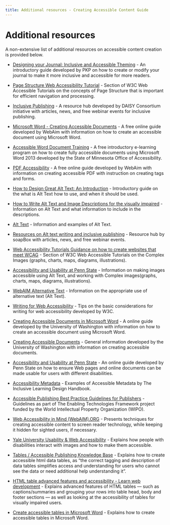 ```yaml
---
title: Additional resources - Creating Accessible Content Guide
---
```


# Additional resources

A non-extensive list of additional resources on accessible content creation is provided below.

- [Designing your Journal: Inclusive and Accessible Theming](https://docs.pkp.sfu.ca/designing-your-journal/en/inclusive-and-accessible-theming) - An introductory guide developed by PKP on how to create or modify your journal to make it more inclusive and accessible for more readers.

- [Page Structure Web Accessibility Tutorial](https://www.w3.org/WAI/tutorials/page-structure/) - Section of W3C Web Accessible Tutorials on the concepts of Page Structure that is important for efficient navigation and processing.

- [Inclusive Publishing](https://inclusivepublishing.org/) - A resource hub developed by DAISY Consortium initiative with articles, news, and free webinar events for inclusive publishing.

- [Microsoft Word - Creating Accessible Documents](https://webaim.org/techniques/word/) - A free online guide developed by WebAim with information on how to create an accessible document using Microsoft Word.

- [Accessible Word Document Training](http://mn.gov/mnit-accessibility/AccessibleDocs/Introduction/index.html) - A free introductory e-learning program on how to create fully accessible documents using Microsoft Word 2013 developed by the State of Minnesota Office of Accessibility.

- [PDF Accessibility](https://webaim.org/techniques/acrobat/) - A free online guide developed by WebAim with information on creating accessible PDF with instruction on creating tags and forms.

- [How to Design Great Alt Text: An Introduction](https://www.deque.com/blog/great-alt-text-introduction/) - Introductory guide on the what is Alt Text how to use, and when it should be used.

- [How to Write Alt Text and Image Descriptions for the visually impaired](https://www.perkinselearning.org/technology/blog/how-write-alt-text-and-image-descriptions-visually-impaired)  - Information on Alt Text and what information to include in the descriptions.

- [Alt Text](https://moz.com/learn/seo/alt-text) - Information and examples of Alt Text.

- [Resources on Alt text writing and inclusive publishing](https://www.textboxdigital.com/soapbox) - Resource hub by soapBox with articles, news, and free webinar events.

- [Web Accessibility Tutorials Guidance on how to create websites that meet WCAG](https://www.w3.org/WAI/tutorials/images/complex/) - Section of W3C Web Accessible Tutorials on the Complex Images (graphs, charts, maps, diagrams, illustrations).

- [Accessibility and Usability at Penn State](https://accessibility.psu.edu/images/) - Information on making images accessible using Alt Text, and working with Complex images(graphs, charts, maps, diagrams, illustrations).

- [WebAIM Alternative Text](https://webaim.org/techniques/alttext/) - Information on the appropriate use of alternative text (Alt Text).

- [Writing for Web Accessibility](https://www.w3.org/WAI/tips/writing/) - Tips on the basic considerations for writing for web accessibility developed by W3C.

- [Creating Accessible Documents in Microsoft Word](https://www.washington.edu/accessibility/documents/word/) - A online guide developed by the University of Washington with information on how to create an accessible document using Microsoft Word.

- [Creating Accessible Documents](https://www.washington.edu/accessibility/documents/) - General information developed by the University of Washington with information on creating accessible documents.

- [Accessibility and Usability at Penn State](https://accessibility.psu.edu/) - An online guide developed by Penn State on how to ensure Web pages and online documents can be made usable for users with different disabilities.

- [Accessibility Metadata](https://handbook.floeproject.org/AccessibilityMetadata.html) - Examples of Accessible Metadata by The Inclusive Learning Design Handbook.

- [Accessible Publishing Best Practice Guidelines for Publishers](https://www.accessiblebooksconsortium.org/publishing/en/accessible_best_practice_guidelines_for_publishers.html) - Guidelines as part of The Enabling Technologies Framework project funded by the World Intellectual Property Organization (WIPO).

- [Web Accessibility in Mind (WebAIM).ORG](https://webaim.org/techniques/css/invisiblecontent/) - Presents techniques for creating accessible content to screen reader technology, while keeping it hidden for sighted users, if necessary.

- [Yale University Usability & Web Accessibility](https://usability.yale.edu/web-accessibility/articles/images) - Explains how people with disabilities interact with images and how to make them accessible.

- [Tables / Accessible Publishing Knowledge Base](https://kb.daisy.org/publishing/docs/html/tables.html) - Explains how to create accessible html data tables, as “the correct tagging and description of data tables simplifies access and understanding for users who cannot see the data or need additional help understanding it”.

- [HTML table advanced features and accessibility - Learn web development](https://developer.mozilla.org/en-US/docs/Learn/HTML/Tables/Advanced) - Explains advanced features of HTML tables — such as captions/summaries and grouping your rows into table head, body and footer sections — as well as looking at the accessibility of tables for visually impaired users.

- [Create accessible tables in Microsoft Word](https://kb.iu.edu/d/aqjl) - Explains how to create accessible tables in Microsoft Word.

